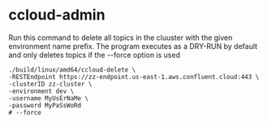 # ccloud-admin

Run this command to delete all topics in the cluuster with the given environment name prefix. The program executes as a DRY-RUN by default and only deletes topics if the --force option is used
```console
./build/linux/amd64/ccloud-delete \
-RESTEndpoint https://zz-endpoint.us-east-1.aws.confluent.cloud:443 \
-clusterID zz-cluster \
-environment dev \
-username MyUsErNaMe \
-password MyPaSsWoRd
# --force
```
